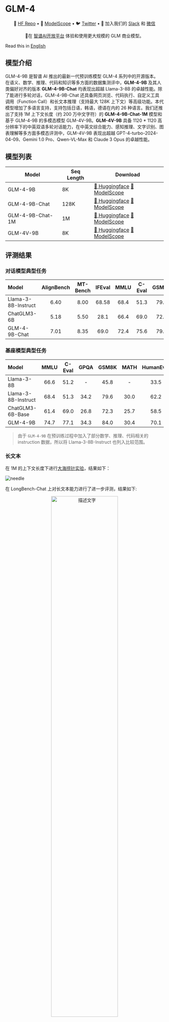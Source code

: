 # GLM-4

<p align="center">
🤗 <a href="https://huggingface.co/THUDM/glm-4-9b-chat" target="_blank">HF Repo</a> • 🤖 <a href="https://modelscope.cn/models/ZhipuAI/glm-4-9b-chat" target="_blank">ModelScope</a> • 🐦 <a href="https://twitter.com/thukeg" target="_blank">Twitter</a> • 👋 加入我们的 <a href="https://join.slack.com/t/chatglm/shared_invite/zt-25ti5uohv-A_hs~am_D3Q8XPZMpj7wwQ" target="_blank">Slack</a> 和 <a href="resources/WECHAT.md" target="_blank">微信</a>
</p>
<p align="center">
📍在 <a href="https://https://open.bigmodel.cn">智谱AI开放平台</a> 体验和使用更大规模的 GLM 商业模型。
</p>

Read this in [English](README_en.md)

## 模型介绍

GLM-4-9B 是智谱 AI 推出的最新一代预训练模型 GLM-4 系列中的开源版本。 在语义、数学、推理、代码和知识等多方面的数据集测评中，**GLM-4-9B**
及其人类偏好对齐的版本 **GLM-4-9B-Chat** 均表现出超越 Llama-3-8B 的卓越性能。除了能进行多轮对话，GLM-4-9B-Chat
还具备网页浏览、代码执行、自定义工具调用（Function Call）和长文本推理（支持最大 128K 上下文）等高级功能。本代模型增加了多语言支持，支持包括日语，韩语，德语在内的
26 种语言。我们还推出了支持 1M 上下文长度（约 200 万中文字符）的 **GLM-4-9B-Chat-1M** 模型和基于 GLM-4-9B 的多模态模型
GLM-4V-9B。**GLM-4V-9B** 具备 1120 * 1120 高分辨率下的中英双语多轮对话能力，在中英文综合能力、感知推理、文字识别、图表理解等多方面多模态评测中，GLM-4V-9B 表现出超越 GPT-4-turbo-2024-04-09、Gemini
1.0 Pro、Qwen-VL-Max 和 Claude 3 Opus 的卓越性能。

## 模型列表

| Model            | Seq Length | Download                                                                                                                                |
|------------------|------------|-----------------------------------------------------------------------------------------------------------------------------------------|
| GLM-4-9B         | 8K         | [🤗 Huggingface](https://huggingface.co/THUDM/glm-4-9b)  [🤖 ModelScope](https://modelscope.cn/models/ZhipuAI/glm-4-9b)                 |
| GLM-4-9B-Chat    | 128K       | [🤗 Huggingface](https://huggingface.co/THUDM/glm-4-9b-chat)  [🤖 ModelScope](https://modelscope.cn/models/ZhipuAI/glm-4-9b-chat)       |
| GLM-4-9B-Chat-1M | 1M         | [🤗 Huggingface](https://huggingface.co/THUDM/glm-4-9b-chat-1m)  [🤖 ModelScope](https://modelscope.cn/models/ZhipuAI/glm-4-9b-chat-1m) |
| GLM-4V-9B        | 8K         | [🤗 Huggingface](https://huggingface.co/THUDM/glm-4v-9b)  [🤖 ModelScope](https://modelscope.cn/models/ZhipuAI/glm-4v-9b)               |

## 评测结果

### 对话模型典型任务

| Model               | AlignBench | MT-Bench | IFEval | MMLU | C-Eval | GSM8K | MATH | HumanEval | NaturalCodeBench |
|:--------------------|:----------:|:--------:|:------:|:----:|:------:|:-----:|:----:|:---------:|:----------------:|
| Llama-3-8B-Instruct |    6.40    |   8.00   | 68.58  | 68.4 |  51.3  | 79.6  | 30.0 |   62.2    |       24.7       |
| ChatGLM3-6B         |    5.18    |   5.50   |  28.1  | 66.4 |  69.0  | 72.3  | 25.7 |   58.5    |       11.3       |
| GLM-4-9B-Chat       |    7.01    |   8.35   |  69.0  | 72.4 |  75.6  | 79.6  | 50.6 |   71.8    |       32.2       |

### 基座模型典型任务

| Model               | MMLU | C-Eval | GPQA | GSM8K | MATH | HumanEval |
|:--------------------|:----:|:------:|:----:|:-----:|:----:|:---------:|
| Llama-3-8B          | 66.6 |  51.2  |  -   | 45.8  |  -   |   33.5    | 
| Llama-3-8B-Instruct | 68.4 |  51.3  | 34.2 | 79.6  | 30.0 |   62.2    |
| ChatGLM3-6B-Base    | 61.4 |  69.0  | 26.8 | 72.3  | 25.7 |   58.5    |
| GLM-4-9B            | 74.7 |  77.1  | 34.3 | 84.0  | 30.4 |   70.1    |

> 由于 `GLM-4-9B` 在预训练过程中加入了部分数学、推理、代码相关的 instruction 数据，所以将 Llama-3-8B-Instruct 也列入比较范围。

### 长文本

在 1M 的上下文长度下进行[大海捞针实验](https://github.com/LargeWorldModel/LWM/blob/main/scripts/eval_needle.py)，结果如下：

![needle](resources/eval_needle.jpeg)

在 LongBench-Chat 上对长文本能力进行了进一步评测，结果如下:

<p align="center">
<img src="resources/longbench.png" alt="描述文字" style="display: block; margin: auto; width: 65%;">
</p>

### 多语言能力

在六个多语言数据集上对 GLM-4-9B-Chat 和 Llama-3-8B-Instruct 进行了测试，测试结果及数据集对应选取语言如下表

| Dataset     | Llama-3-8B-Instruct | GLM-4-9B-Chat |                                           Languages                                            
|:------------|:-------------------:|:-------------:|:----------------------------------------------------------------------------------------------:|
| M-MMLU      |        49.6         |     56.6      |                                              all                                               
| FLORES      |        25.0         |     28.8      | ru, es, de, fr, it, pt, pl, ja, nl, ar, tr, cs, vi, fa, hu, el, ro, sv, uk, fi, ko, da, bg, no 
| MGSM        |        54.0         |     65.3      |                           zh, en, bn, de, es, fr, ja, ru, sw, te, th                           
| XWinograd   |        61.7         |     73.1      |                                     zh, en, fr, jp, ru, pt                                     
| XStoryCloze |        84.7         |     90.7      |                           zh, en, ar, es, eu, hi, id, my, ru, sw, te                           
| XCOPA       |        73.3         |     80.1      |                           zh, et, ht, id, it, qu, sw, ta, th, tr, vi                           

### 工具调用能力

我们在 [Berkeley Function Calling Leaderboard](https://github.com/ShishirPatil/gorilla/tree/main/berkeley-function-call-leaderboard)
上进行了测试并得到了以下结果：

| Model                  | Overall Acc. | AST Summary | Exec Summary | Relevance |
|:-----------------------|:------------:|:-----------:|:------------:|:---------:|
| Llama-3-8B-Instruct    |    58.88     |    59.25    |    70.01     |   45.83   |
| gpt-4-turbo-2024-04-09 |    81.24     |    82.14    |    78.61     |   88.75   |
| ChatGLM3-6B            |    57.88     |    62.18    |    69.78     |   5.42    |
| GLM-4-9B-Chat          |    81.00     |    80.26    |    84.40     |   87.92   |

### 多模态能力

GLM-4V-9B 是一个多模态语言模型，具备视觉理解能力，其相关经典任务的评测结果如下：

|                            | **MMBench-EN-Test** | **MMBench-CN-Test** | **SEEDBench_IMG** | **MMStar** | **MMMU** | **MME** | **HallusionBench** | **AI2D** | **OCRBench** |
|----------------------------|---------------------|---------------------|-------------------|------------|----------|---------|--------------------|----------|--------------|
| **gpt-4o-2024-05-13**      | 83.4                | 82.1                | 77.1              | 63.9       | 69.2     | 2310.3  | 55                 | 84.6     | 736          |
| **gpt-4-turbo-2024-04-09** | 81.0                | 80.2                | 73.0              | 56.0       | 61.7     | 2070.2  | 43.9               | 78.6     | 656          |
| **gpt-4-1106-preview**     | 77.0                | 74.4                | 72.3              | 49.7       | 53.8     | 1771.5  | 46.5               | 75.9     | 516          |
| **InternVL-Chat-V1.5**     | 82.3                | 80.7                | 75.2              | 57.1       | 46.8     | 2189.6  | 47.4               | 80.6     | 720          |
| **LLaVA-Next-Yi-34B**      | 81.1                | 79                  | 75.7              | 51.6       | 48.8     | 2050.2  | 34.8               | 78.9     | 574          |
| **Step-1V**                | 80.7                | 79.9                | 70.3              | 50.0       | 49.9     | 2206.4  | 48.4               | 79.2     | 625          |
| **MiniCPM-Llama3-V2.5**    | 77.6                | 73.8                | 72.3              | 51.8       | 45.8     | 2024.6  | 42.4               | 78.4     | 725          |
| **Qwen-VL-Max**            | 77.6                | 75.7                | 72.7              | 49.5       | 52       | 2281.7  | 41.2               | 75.7     | 684          |
| **Gemini 1.0 Pro**         | 73.6                | 74.3                | 70.7              | 38.6       | 49       | 2148.9  | 45.7               | 72.9     | 680          |
| **Claude 3 Opus**          | 63.3                | 59.2                | 64                | 45.7       | 54.9     | 1586.8  | 37.8               | 70.6     | 694          |
| **GLM-4V-9B**              | 81.1                | 79.4                | 76.8              | 58.7       | 47.2     | 2163.8  | 46.6               | 81.1     | 786          |

## 快速调用

### 使用以下方法快速调用 GLM-4-9B-Chat 语言模型

使用 transformers 后端进行推理:

```python
import torch
from transformers import AutoModelForCausalLM, AutoTokenizer

device = "cuda"

tokenizer = AutoTokenizer.from_pretrained("THUDM/glm-4-9b-chat", trust_remote_code=True)

query = "你好"

inputs = tokenizer.apply_chat_template([{"role": "user", "content": query}],
                                       add_generation_prompt=True,
                                       tokenize=True,
                                       return_tensors="pt",
                                       return_dict=True
                                       )

inputs = inputs.to(device)
model = AutoModelForCausalLM.from_pretrained(
    "THUDM/glm-4-9b-chat",
    torch_dtype=torch.bfloat16,
    low_cpu_mem_usage=True,
    trust_remote_code=True
).to(device).eval()

gen_kwargs = {"max_length": 2500, "do_sample": True, "top_k": 1}
with torch.no_grad():
    outputs = model.generate(**inputs, **gen_kwargs)
    outputs = outputs[:, inputs['input_ids'].shape[1]:]
    print(tokenizer.decode(outputs[0], skip_special_tokens=True))
```

使用 vLLM 后端进行推理:

```python
from transformers import AutoTokenizer
from vllm import LLM, SamplingParams

# GLM-4-9B-Chat-1M
# max_model_len, tp_size = 1048576, 4

# GLM-4-9B-Chat
max_model_len, tp_size = 131072, 1
model_name = "THUDM/glm-4-9b-chat"
prompt = '你好'

tokenizer = AutoTokenizer.from_pretrained(model_name, trust_remote_code=True)
llm = LLM(
    model=model_name,
    tensor_parallel_size=tp_size,
    max_model_len=max_model_len,
    trust_remote_code=True,
    enforce_eager=True,
    # GLM-4-9B-Chat-1M 如果遇见 OOM 现象，建议开启下述参数
    # enable_chunked_prefill=True,
    # max_num_batched_tokens=8192
)
stop_token_ids = [151329, 151336, 151338]
sampling_params = SamplingParams(temperature=0.95, max_tokens=1024, stop_token_ids=stop_token_ids)

inputs = tokenizer.build_chat_input(prompt, history=None, role='user')['input_ids'].tolist()
outputs = llm.generate(prompt_token_ids=inputs, sampling_params=sampling_params)

generated_text = [output.outputs[0].text for output in outputs]
print(generated_text)
```

### 使用以下方法快速调用 GLM-4V-9B 多模态模型

使用 transformers 后端进行推理:

```python
import torch
from PIL import Image
from transformers import AutoModelForCausalLM, AutoTokenizer

device = "cuda"

tokenizer = AutoTokenizer.from_pretrained("THUDM/glm-4v-9b", trust_remote_code=True)

query = '描述这张图片'
image = Image.open("your image").convert('RGB')
inputs = tokenizer.apply_chat_template([{"role": "user", "image": image, "content": query}],
                                       add_generation_prompt=True, tokenize=True, return_tensors="pt",
                                       return_dict=True)  # chat mode

inputs = inputs.to(device)
model = AutoModelForCausalLM.from_pretrained(
    "THUDM/glm-4v-9b",
    torch_dtype=torch.bfloat16,
    low_cpu_mem_usage=True,
    trust_remote_code=True
).to(device).eval()

gen_kwargs = {"max_length": 2500, "do_sample": True, "top_k": 1}
with torch.no_grad():
    outputs = model.generate(**inputs, **gen_kwargs)
    outputs = outputs[:, inputs['input_ids'].shape[1]:]
    print(tokenizer.decode(outputs[0]))
```

注意: GLM-4V-9B 暂不支持使用 vLLM 方式调用。

## 完整项目列表

如果你想更进一步了解 GLM-4-9B 系列开源模型，本开源仓库通过以下内容为开发者提供基础的 GLM-4-9B的使用和开发代码

+ [base](basic_demo/README.md): 在这里包含了
    + 使用 transformers 和 VLLM 后端的交互代码
    + OpenAI API 后端交互代码
    + Batch 推理代码

+ [composite_demo](composite_demo/README.md): 在这里包含了
    + GLM-4-9B 以及 GLM-4V-9B 开源模型的完整功能演示代码，包含了 All Tools 能力、长文档解读和多模态能力的展示。

+ [fintune_demo](finetune_demo/README.md): 在这里包含了
    + PEFT (LORA, P-Tuning) 微调代码
    + SFT 微调代码

## 协议

+ GLM-4 模型的权重的使用则需要遵循 [模型协议](https://huggingface.co/THUDM/glm-4-9b/blob/main/LICENSE)。

+ 本开源仓库的代码则遵循 [Apache 2.0](LICENSE) 协议。

请您严格遵循开源协议。

## 引用

如果你觉得我们的工作有帮助的话，请考虑引用下列论文。

```
@inproceedings{zeng2022glm,
  title={{GLM-130B:} An Open Bilingual Pre-trained Model},
  author={Zeng, Aohan and Liu, Xiao and Du, Zhengxiao and Wang, Zihan and Lai, Hanyu and Ding, Ming and Yang, Zhuoyi and Xu, Yifan and Zheng, Wendi and Xia, Xiao and others},
  booktitle={The Eleventh International Conference on Learning Representations,
                  {ICLR} 2023, Kigali, Rwanda, May 1-5, 2023},
  year= {2023},
}
```

```
@inproceedings{du2022glm,
  title={GLM: General Language Model Pretraining with Autoregressive Blank Infilling},
  author={Du, Zhengxiao and Qian, Yujie and Liu, Xiao and Ding, Ming and Qiu, Jiezhong and Yang, Zhilin and Tang, Jie},
  booktitle={Proceedings of the 60th Annual Meeting of the Association for Computational Linguistics (Volume 1: Long Papers)},
  pages={320--335},
  year={2022}
}
```

```
@misc{wang2023cogvlm,
      title={CogVLM: Visual Expert for Pretrained Language Models}, 
      author={Weihan Wang and Qingsong Lv and Wenmeng Yu and Wenyi Hong and Ji Qi and Yan Wang and Junhui Ji and Zhuoyi Yang and Lei Zhao and Xixuan Song and Jiazheng Xu and Bin Xu and Juanzi Li and Yuxiao Dong and Ming Ding and Jie Tang},
      year={2023},
      eprint={2311.03079},
      archivePrefix={arXiv},
      primaryClass={cs.CV}
}
```
